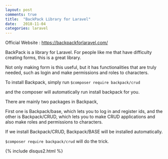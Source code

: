 ```yaml
---
layout: post
comments: true
title:  "BackPack Library for Laravel"
date:   2018-11-04
categories: laravel
---
```


Official Website : https://backpackforlaravel.com/

BackPack is a library for Laravel.
For people like me that have difficulty creating forms,
this is a great library.

Not only making form is this useful,
but it has functionalities that are truly needed,
such as login and make permissions and roles to
characters.

To install Backpack, simply run
`$composer require backpack/crud`

and the composer will automatically run install backpack for you.

There are mainly two packages in Backpack,

First one is Backpack/base, which lets you to log in and register ids,
and the other is Backpack/CRUD, which lets you to make CRUD applications
and also make roles and permissions to characters.

If we install Backpack/CRUD,
Backpack/BASE will be installed automatically.

`$composer require backpack/crud` will do the trick. 



{% include disqus2.html %}
